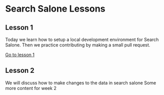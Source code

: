 # Search Salone Lessons

## Lesson 1

Today we learn how to setup a local development environment for Search Salone. Then we practice contributing by making a small pull request.

[Go to lesson 1](./lesson-1-contribution-basics.md)

## Lesson 2

We will discuss how to make changes to the data in search salone
Some more content for week 2
